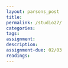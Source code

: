 ```yaml
---  
layout: parsons_post  
title: 
permalink: /studio27/  
categories:   
tags:  
assignment: 
description: 
assignment-due: 02/03
readings: 
---  
```

